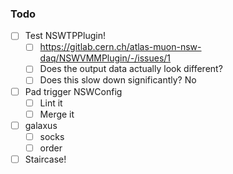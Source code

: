 ### Todo

- [ ] Test NSWTPPlugin!
  - [ ] https://gitlab.cern.ch/atlas-muon-nsw-daq/NSWVMMPlugin/-/issues/1
  - [ ] Does the output data actually look different?
  - [ ] Does this slow down significantly? No
- [ ] Pad trigger NSWConfig
  - [ ] Lint it
  - [ ] Merge it
- [ ] galaxus
  - [ ] socks
  - [ ] order
- [ ] Staircase!
